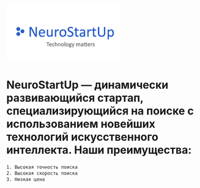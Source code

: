 ![](logo.png)

# NeuroStartUp — динамически развивающийся стартап, специализирующийся на поиске с использованием новейших технологий искусственного интеллекта. Наши преимущества:

    1. Высокая точность поиска
    2. Высокая скорость поиска
    3. Низкая цена
